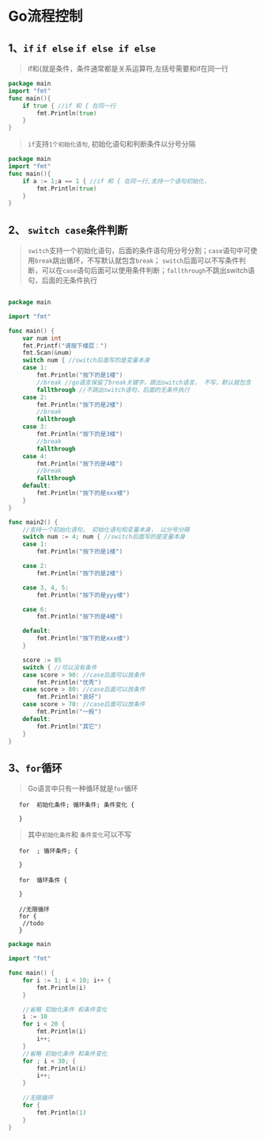 # Go流程控制

## 1、`if` `if else` `if else if else`
> if和{就是条件，条件通常都是关系运算符,左括号需要和if在同一行

```go
package main
import "fmt"
func main(){
	if true { //if 和 { 在同一行
		fmt.Println(true)
	}
}
```      

> `if`支持`1个初始化语句`, 初始化语句和判断条件以分号分隔


```go
package main
import "fmt"
func main(){
	if a := 1;a == 1 { //if 和 { 在同一行,支持一个语句初始化，
		fmt.Println(true)
	}
}
```      
## 2、 `switch case`条件判断
>`switch`支持一个初始化语句，后面的条件语句用分号分割；`case`语句中可使用`break`跳出循环，不写默认就包含`break`；
`switch`后面可以不写条件判断，可以在`case`语句后面可以使用条件判断；`fallthrough`不跳出switch语句，后面的无条件执行

```go

package main

import "fmt"

func main() {
	var num int
	fmt.Printf("请按下楼层：")
	fmt.Scan(&num)
	switch num { //switch后面写的是变量本身
	case 1:
		fmt.Println("按下的是1楼")
		//break //go语言保留了break关键字，跳出switch语言， 不写，默认就包含
		fallthrough //不跳出switch语句，后面的无条件执行
	case 2:
		fmt.Println("按下的是2楼")
		//break
		fallthrough
	case 3:
		fmt.Println("按下的是3楼")
		//break
		fallthrough
	case 4:
		fmt.Println("按下的是4楼")
		//break
		fallthrough
	default:
		fmt.Println("按下的是xxx楼")
	}
}

func main2() {
	//支持一个初始化语句， 初始化语句和变量本身， 以分号分隔
	switch num := 4; num { //switch后面写的是变量本身
	case 1:
		fmt.Println("按下的是1楼")

	case 2:
		fmt.Println("按下的是2楼")

	case 3, 4, 5:
		fmt.Println("按下的是yyy楼")

	case 6:
		fmt.Println("按下的是4楼")

	default:
		fmt.Println("按下的是xxx楼")
	}

	score := 85
	switch { //可以没有条件
	case score > 90: //case后面可以放条件
		fmt.Println("优秀")
	case score > 80: //case后面可以放条件
		fmt.Println("良好")
	case score > 70: //case后面可以放条件
		fmt.Println("一般")
	default:
		fmt.Println("其它")
	}
}
```

## 3、`for`循环
> Go语言中只有一种循环就是`for`循环
       
       for  初始化条件; 循环条件; 条件变化 {
         
       }
> 其中`初始化条件`和 `条件变化`可以不写

       for  ; 循环条件; {
       
       }  
            
       for  循环条件 {
       
       }
       
       //无限循环
       for {
        //todo
       }
       
       
```go
package main

import "fmt"

func main() {
	for i := 1; i < 10; i++ {
		fmt.Println(i)
	}

    //省略 初始化条件 和条件变化
	i := 10
	for i < 20 {
		fmt.Println(i)
		i++;
	} 
    //省略 初始化条件 和条件变化
	for ; i < 30; {
		fmt.Println(i)
		i++;
	}
	
	//无限循环
	for {
		fmt.Println(1)
	}
}
```      
     
           